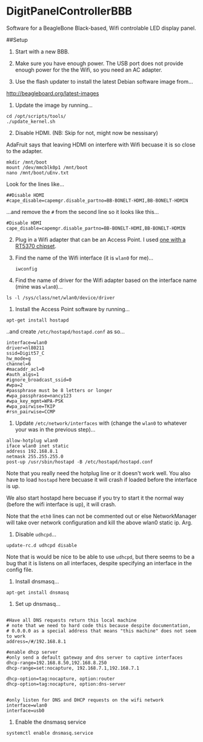# DigitPanelControllerBBB
Software for a BeagleBone Black-based, Wifi controlable LED display panel.

##Setup
1. Start with a new BBB. 

1. Make sure you have enough power. The USB port does not provide enough power for the the Wifi, so you need an AC adapter.

1. Use the flash updater to install the latest Debian software image from...

 http://beagleboard.org/latest-images

1. Update the image by running...
 ```
 cd /opt/scripts/tools/
 ./update_kernel.sh
 ```
2. Disable HDMI. (NB: Skip for not, might now be nessisary)

 AdaFruit says that leaving HDMI on interfere with Wifi becuase it is so close to the adapter. 
 ```
 mkdir /mnt/boot
 mount /dev/mmcblk0p1 /mnt/boot
 nano /mnt/boot/uEnv.txt
 ```
 
 Look for the lines like...
 ```
 ##Disable HDMI
 #cape_disable=capemgr.disable_partno=BB-BONELT-HDMI,BB-BONELT-HDMIN
 ```
 
 ...and remove the `#` from the second line so it looks like this...
 
 ```
 #Disable HDMI
 cape_disable=capemgr.disable_partno=BB-BONELT-HDMI,BB-BONELT-HDMIN
 ```
 
2. Plug in a Wifi adapter that can be an Access Point. I used [one with a RT5370 chipset](https://www.amazon.com/Wifi-With-Antenna-For-Raspberry/dp/B00H95C0A2/ref=as_sl_pc_ss_til?tag=joshcom-20&linkCode=w01&linkId=ONO3SOUD47R4JW5J&creativeASIN=B00H95C0A2).



1. Find the name of the Wifi interface (it is `wlan0` for me)...
    ```
    iwconfig
    ```

1. Find the name of driver for the Wifi adapter based on the interface name (mine was `wlan0`)...
  ```
  ls -l /sys/class/net/wlan0/device/driver
  ```

1. Install the Access Point software by running...

 ```
 apt-get install hostapd
 ```
 
 ..and create `/etc/hostapd/hostapd.conf` as so...
 
  ```
  interface=wlan0
  driver=nl80211
  ssid=Digit57_C
  hw_mode=g
  channel=6
  #macaddr_acl=0
  #auth_algs=1
  #ignore_broadcast_ssid=0
  #wpa=2
  #passphrase must be 8 letters or longer
  #wpa_passphrase=nancy123
  #wpa_key_mgmt=WPA-PSK
  #wpa_pairwise=TKIP
  #rsn_pairwise=CCMP
  ```

    
1. Update `/etc/network/interfaces` with (change the `wlan0` to whatever your was in the previous step)...

  ```
  allow-hotplug wlan0
  iface wlan0 inet static
  address 192.168.8.1
  netmask 255.255.255.0
  post-up /usr/sbin/hostapd -B /etc/hostapd/hostapd.conf
  ```
 
 Note that you really need the hotplug line or it doesn't work well. You also have to load `hostapd` here becuase it will crash if loaded before the interface is up.  
 
 We also start hostapd here becuase if you try to start it the normal way (before the wifi interface is up), it will crash.
 
 Note that the `eth0` lines can not be commented out or else NetworkManager will take over network configuration and kill the above wlan0 static ip. Arg. 

  
1. Disable `udhcpd`...
  ```
  update-rc.d udhcpd disable
  ```
  
  Note that is would be nice to be able to use `udhcpd`, but there seems to be a bug that it is listens on all interfaces, despite specifying an interface in the config file. 
  
1.  Install dnsmasq...
  ```
  apt-get install dnsmasq
  ```  
  
1. Set up dnsmasq...

  ```
  
  #Have all DNS requests return this local machine
  # note that we need to hard code this because despite documentation, 
  # 0.0.0.0 as a special address that means "this machine" does not seem to work
  address=/#/192.168.8.1

  #enable dhcp server
  #only send a default gateway and dns server to captive interfaces
  dhcp-range=192.168.8.50,192.168.8.250
  dhcp-range=set:nocapture, 192.168.7.1,192.168.7.1

  dhcp-option=tag:nocapture, option:router
  dhcp-option=tag:nocapture, option:dns-server


  #only listen for DNS and DHCP requests on the wifi network
  interface=wlan0
  interface=usb0
  ```
  
1. Enable the dnsmasq service

  ```
  systemctl enable dnsmasq.service
  ```    
